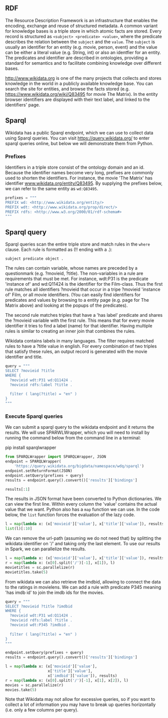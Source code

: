 
## RDF ##

The Resource Description Framework is an infrastructure that enables the encoding, exchange and reuse of structured metadata. A common variant for knowledge bases is a triple store in which atomic facts are stored. Every record is structured as `<subject> <predicate> <value>`, where the  predicate describes the relation between the `subject` and the `value`. The `subject` is usually an identifier for an entity (e.g. movie, person, event) and the value can be either a literal value (e.g. String, int) or also an identfier for an entity. The predicates and identifier are described in ontologies, providing a standard for semantics and to facilitate combining knowledge over different bases.

http://www.wikidata.org is one of the many projects that collects and stores knowledge in the world in a publicly available knowledge base. You can search the site for entities, and browse the facts stored (e.g. https://www.wikidata.org/wiki/Q83495 for movie The Matrix). In the entity browser identifiers are displayed with their text label, and linked to the identifiers' page.

## Sparql ##

Wikidata has a public Sparql endpoint, which we can use to collect data using Sparql queries. You can visit https://query.wikidata.org/ to enter sparql queries online, but below we will demonstrate them from Python.

### Prefixes ###

Identifiers in a triple store consist of the ontology domain and an id. Because the identifier names become very long, prefixes are commonly used to shorten the identifiers. For instance, the movie 'The Matrix' has identifier www.wikidata.org/entity/Q83495. By supplying the prefixes below, we can refer to the same entity as `wd:Q83495`.


```python
prefixes = """
PREFIX wd: <http://www.wikidata.org/entity/>
PREFIX wdt: <http://www.wikidata.org/prop/direct/>
PREFIX rdfs: <http://www.w3.org/2000/01/rdf-schema#>
"""
```

## Sparql query ##

Sparql queries scan the entire triple store and match rules in the `where` clause. Each rule is formatted as (!! ending with a .):

`subject predicate object .`

The rules can contain variable, whose names are preceded by a questionmark (e.g. ?movieid, ?title). The non-variables in a rule are requirements that must be met. For instance, wdt:P31 is the predicate 'instance of' and wd:Q11424 is the identifier for the Film-class. Thus the first rule matches all identifiers ?movieid that occur in a tripe ?movieid 'instance of' Film, or all movie identifiers. (You can easily find identifiers for predicates and values by browsing to a entity page (e.g. page for The Matrix above) and looking at the popups of the predicates).

The second rule matches triples that have a 'has label' predicate and shares the ?movieid variable with the first rule. This means that for every movie identifier it tries to find a label (name) for that identifier. Having multiple rules is similar to creating an inner join that combines the rules.

Wikidata contains labels in many languages. The filter requires matched rules to have a ?title value in english. For every combination of two triples that satisfy these rules, an output record is generated with the movie identifier and title. 


```python
query = """
SELECT ?movieid ?title
WHERE { 
  ?movieid wdt:P31 wd:Q11424 .
  ?movieid rdfs:label ?title .
        
  filter ( lang(?title) = "en" )
}  
"""
```

### Execute Sparql queries ###

We can submit a sparql query to the wikidata endpoint and it returns the results. We will use SPARWLWrapper, which you will need to install by running the command below from the command line in a terminal:

pip install sparqlwrapper


```python
from SPARQLWrapper import SPARQLWrapper, JSON
endpoint = SPARQLWrapper(
    'https://query.wikidata.org/bigdata/namespace/wdq/sparql')
endpoint.setReturnFormat(JSON)
endpoint.setQuery(prefixes + query)
results = endpoint.query().convert()['results']['bindings']
```


```python
results[:1]
```

The results in JSON format have been converted to Python dictionaries. We can view the first line. Within every column the 'value' contains the actual value that we want. Python also has a `map` function we can use. In the code below, the `list` function forces the evaluation of the lazy code.


```python
l = map(lambda x: (x['movieid']['value'], x['title']['value']), results)
list(l)[:10]
```

We can remove the url-path (assuming we do not need that) by splitting the wikidata identifier on '/' and taking only the last element. To use our results in Spark, we can parallelize the results.


```python
l = map(lambda x: (x['movieid']['value'], x['title']['value']), results)
r = map(lambda x: (x[0].split('/')[-1], x[1]), l)
movietitles = sc.parallelize(r)
movietitles.take(5)
```

From wikidata we can also retrieve the imdbid, allowing to connect the data to the ratings in movielens. We can add a rule with predicate P345 meaning 'has imdb id' to join the imdb ids for the movies.


```python
query = """
SELECT ?movieid ?title ?imdbid
WHERE { 
  ?movieid wdt:P31 wd:Q11424 .
  ?movieid rdfs:label ?title .
  ?movieid wdt:P345 ?imdbid .
        
  filter ( lang(?title) = "en" )
}  
"""

endpoint.setQuery(prefixes + query)
results = endpoint.query().convert()['results']['bindings']

l = map(lambda x: (x['movieid']['value'], 
                   x['title']['value'],
                   x['imdbid']['value']), results)
r = map(lambda x: (x[0].split('/')[-1], x[1], x[2]), l)
movies = sc.parallelize(r)
movies.take(5)
```

Note that Wikidata may not allow for excessive queries, so if you want to collect a lot of information you may have to break up queries horizontally (i.e. only a few columns per query).
